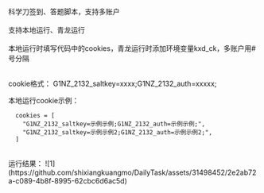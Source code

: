 ﻿科学刀签到、答题脚本，支持多账户<br/><br/>
支持本地运行、青龙运行<br/><br/>
本地运行时填写代码中的cookies，青龙运行时添加环境变量kxd_ck，多账户用#号分隔<br/><br/>

cookie格式：
G1NZ_2132_saltkey=xxxx;G1NZ_2132_auth=xxxxx;

本地运行cookie示例：<br/>
```
  cookies = [
    "G1NZ_2132_saltkey=示例示例;G1NZ_2132_auth=示例示例;",
    "G1NZ_2132_saltkey=示例示例2;G1NZ_2132_auth=示例示例2;",
  ]
```
<br/>
运行结果：
![1](https://github.com/shixiangkuangmo/DailyTask/assets/31498452/2e2ab72a-c089-4b8f-8995-62cbc6d6ac5d)
